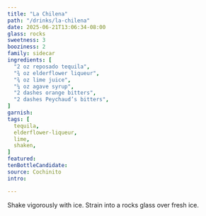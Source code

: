 ```yaml
---
title: "La Chilena"
path: "/drinks/la-chilena"
date: 2025-06-21T13:06:34-08:00
glass: rocks
sweetness: 3
booziness: 2
family: sidecar
ingredients: [
  "2 oz reposado tequila",
  "¾ oz elderflower liqueur",
  "¾ oz lime juice",
  "¼ oz agave syrup",
  "2 dashes orange bitters",
  "2 dashes Peychaud’s bitters",
]
garnish:
tags: [
  tequila,
  elderflower-liqueur,
  lime,
  shaken,
]
featured:
tenBottleCandidate:
source: Cochinito
intro:

---
```

Shake vigorously with ice. Strain into a rocks glass over fresh ice.
